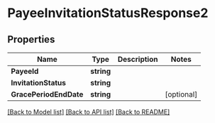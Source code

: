 # PayeeInvitationStatusResponse2

## Properties

Name | Type | Description | Notes
------------ | ------------- | ------------- | -------------
**PayeeId** | **string** |  | 
**InvitationStatus** | **string** |  | 
**GracePeriodEndDate** | **string** |  | [optional] 

[[Back to Model list]](../README.md#documentation-for-models) [[Back to API list]](../README.md#documentation-for-api-endpoints) [[Back to README]](../README.md)


